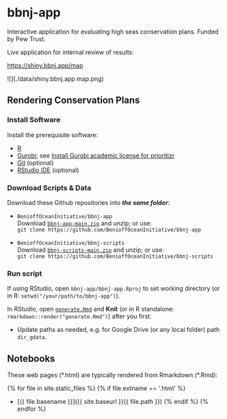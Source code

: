 # bbnj-app

Interactive application for evaluating high seas conservation plans. Funded by Pew Trust.

Live application for internal review of results:

  https://shiny.bbnj.app/map
  
  ![](./data/shiny.bbnj.app map.png)

## Rendering Conservation Plans

### Install Software

Install the prerequisite software:

- [R](https://cran.r-project.org)
- [Gurobi](https://www.gurobi.com); see [Install Gurobi academic license for prioritizr](https://prioritizr.net/articles/gurobi_installation_guide.html)
- [Git](https://git-scm.com) (optional)
- [RStudio IDE](https://www.rstudio.com/products/rstudio/download) (optional)

### Download Scripts & Data

Download these Github repositories into _**the same folder**_:

- `BenioffOceanInitiative/bbnj-app`\
  Download [`bbnj-app-main.zip`](https://github.com/BenioffOceanInitiative/bbnj-app/archive/refs/heads/main.zip) and unzip; or use:\
  `git clone https://github.com/BenioffOceanInitiative/bbnj-app`
  
- `BenioffOceanInitiative/bbnj-scripts`\
  Download [`bbnj-scripts-main.zip`](https://github.com/BenioffOceanInitiative/bbnj-scripts/archive/refs/heads/main.zip) and unzip; or use:\
  `git clone https://github.com/BenioffOceanInitiative/bbnj-scripts`

### Run script

If using RStudio, open `bbnj-app/bbnj-app.Rproj` to set working directory (or in R: `setwd("/your/path/to/bbnj-app")`).

In RStudio, open [`generate.Rmd`](./generate.Rmd) and **Knit** (or in R standalone: `rmarkdown::render("generate.Rmd")`) after you first:

- Update paths as needed, e.g. for Google Drive (or any local folder) path `dir_gdata`.

## Notebooks

These web pages (\*.html) are typically rendered from Rmarkdown (\*.Rmd):

<!-- Jekyll rendering: https://marineenergy.github.io/apps/ -->
{% for file in site.static_files %}
  {% if file.extname == '.html' %}
* [{{ file.basename }}]({{ site.baseurl }}{{ file.path }})
  {% endif %}
{% endfor %}

## 
